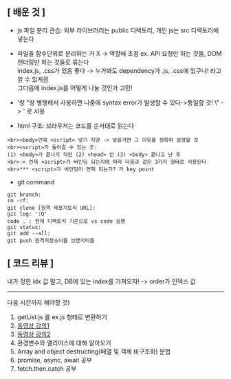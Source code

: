 ## [ 배운 것 ]
- js 파일 분리 관습: 외부 라이브러리는 public 디렉토리, 개인 js는 src 디렉토리에 넣는다

- 파일을 함수단위로 분리하는 거 X -> 역할에 초점 ex. API 요청만 하는 것들, DOM 렌더링만 하는 것들로 묶는다
<br>index.js, .css가 있음 좋다 -> 누가봐도 dependency가 .js, .css에 있구나! 라고 알 수 있게끔
<br>그다음에 index.js를 어떻게 나눌 것인가 고민!

- '랑 "랑 병행해서 사용하면 나중에 syntax error가 발생할 수 있다->통일할 것!
\\" -> ' 로 사용

- html 구조: 브라우저는 코드를 순서대로 읽는다
```
<br><body>안에 <script> 넣기 지양 -> 넣을거면 그 이유를 정확히 설명할 것
<br><script>가 들어갈 수 있는 곳: 
(1) <body>가 끝나기 직전 (2) <head> 안 (3) <body> 끝나고 난 후
<br>-> 언제 <script>가 바인딩 되는지에 따라 다음과 같은 3가지 형태로 사용된다
<br>*** <script>가 바인딩이 언제 되는가? 가 key point
```

- git command
~~~
git branch: 
rm -rf:
git clone [원격 레포지토리 URL]:
git log: ':Q'
code . : 현재 디렉토리 기준으로 vs code 실행
git status: 
git add --all:
git push 원격저장소이름 브랜치이름
~~~
  
## [ 코드 리뷰 ]
내가 정한 idx 값 말고, DB에 있는 index를 가져오자! -> order가 인덱스 값

---

다음 시간까지 해야할 것) 
1. getList.js 를 ex.js 형태로 변환하기
2. [동영상 강의1](https://youtu.be/wcsVjmHrUQg)
3. [동영상 강의2](https://youtu.be/tJieVCgGzhs)
4. 환경변수와 앨리어스에 대해 알아오기
5. Array and object destructing(배열 및 객체 비구조화) 문법
6. promise, async, await 공부
7. fetch.then.catch 공부
